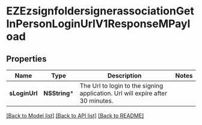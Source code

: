 # EZEzsignfoldersignerassociationGetInPersonLoginUrlV1ResponseMPayload

## Properties
Name | Type | Description | Notes
------------ | ------------- | ------------- | -------------
**sLoginUrl** | **NSString*** | The Url to login to the signing application.    Url will expire after 30 minutes.   | 

[[Back to Model list]](../README.md#documentation-for-models) [[Back to API list]](../README.md#documentation-for-api-endpoints) [[Back to README]](../README.md)


